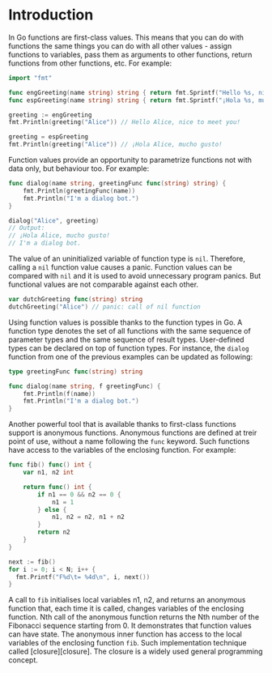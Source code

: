 # Introduction

In Go functions are first-class values. This means that you can do with functions the same things you can do with all other values - assign functions to variables, pass them as arguments to other functions, return functions from other functions, etc.
For example:

```go
import "fmt"

func engGreeting(name string) string { return fmt.Sprintf("Hello %s, nice to meet you!", name) }
func espGreeting(name string) string { return fmt.Sprintf("¡Hola %s, mucho gusto!", name) }

greeting := engGreeting
fmt.Println(greeting("Alice")) // Hello Alice, nice to meet you!

greeting = espGreeting
fmt.Println(greeting("Alice")) // ¡Hola Alice, mucho gusto!
```

Function values provide an opportunity to parametrize functions not with data only, but behaviour too. For example:

```go
func dialog(name string, greetingFunc func(string) string) {
	fmt.Println(greetingFunc(name))
	fmt.Println("I'm a dialog bot.")
}

dialog("Alice", greeting)
// Output:
// ¡Hola Alice, mucho gusto!
// I'm a dialog bot.
```

The value of an uninitialized variable of function type is `nil`. Therefore, calling a `nil` function value causes a panic. Function values can be compared with `nil` and it is used to avoid unnecessary program panics. But functional values are not comparable against each other.

```go
var dutchGreeting func(string) string
dutchGreeting("Alice") // panic: call of nil function
```

Using function values is possible thanks to the function types in Go. A function type denotes the set of all functions with the same sequence of parameter types and the same sequence of result types. User-defined types can be declared on top of function types. For instance, the `dialog` function from one of the previous examples can be updated as following:

```go
type greetingFunc func(string) string

func dialog(name string, f greetingFunc) {
	fmt.Println(f(name))
	fmt.Println("I'm a dialog bot.")
}
```

Another powerful tool that is available thanks to first-class functions support is anonymous functions. Anonymous functions are defined at treir point of use, without a name following the `func` keyword. Such functions have access to the variables of the enclosing function. For example:

```go
func fib() func() int {
	var n1, n2 int

	return func() int {
		if n1 == 0 && n2 == 0 {
			n1 = 1
		} else {
			n1, n2 = n2, n1 + n2
		}
		return n2
	}
}

next := fib()
for i := 0; i < N; i++ {
  fmt.Printf("F%d\t= %4d\n", i, next())
}
```

A call to `fib` initialises local variables n1, n2, and returns an anonymous function that, each time it is called, changes variables of the enclosing function. Nth call of the anonymous function returns the Nth number of the Fibonacci sequence starting from 0. It demonstrates that function values can have state. The anonymous inner function has access to the local variables of the enclosing function `fib`. Such implementation technique called [closure][closure]. The closure is a widely used general programming concept.
